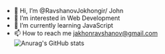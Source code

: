 - 👋 Hi, I’m @RavshanovJokhongir/ John
- 👀 I’m interested in Web Development
- 🌱 I’m currently learning JavaScript
- 📫 How to reach me jakhonravshanov@gmail.com
![Anurag's GitHub stats](https://github-readme-stats.vercel.app/api?username=ravshanov&show_icons=true&theme=radical)

